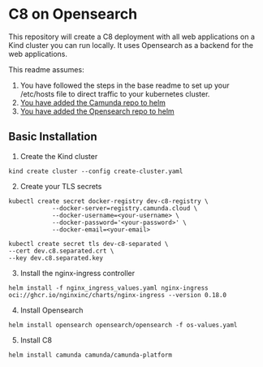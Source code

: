 # C8 on Opensearch
This repository will create a C8 deployment with all web applications on a Kind cluster you can run locally. It uses Opensearch as a backend for the web applications.

This readme assumes:
1. You have followed the steps in the base readme to set up your /etc/hosts file to direct traffic to your kubernetes cluster.
2. [You have added the Camunda repo to helm](https://docs.camunda.io/docs/next/self-managed/platform-deployment/helm-kubernetes/deploy/#helm-repository)
3. [You have added the Opensearch repo to helm](https://opensearch.org/docs/latest/install-and-configure/install-opensearch/helm/#install-opensearch-using-helm)

## Basic Installation
1. Create the Kind cluster 

`kind create cluster --config create-cluster.yaml`

2. Create your TLS secrets
```
kubectl create secret docker-registry dev-c8-registry \
    	    --docker-server=registry.camunda.cloud \
    	    --docker-username=<your-username> \
    	    --docker-password='<your-password>' \
    	    --docker-email=<your-email>
```
```
kubectl create secret tls dev-c8-separated \
--cert dev.c8.separated.crt \
--key dev.c8.separated.key
```
3. Install the nginx-ingress controller

`helm install -f nginx_ingress_values.yaml nginx-ingress oci://ghcr.io/nginxinc/charts/nginx-ingress --version 0.18.0`

4. Install Opensearch

`helm install opensearch opensearch/opensearch -f os-values.yaml`

5. Install C8

`helm install camunda camunda/camunda-platform`
